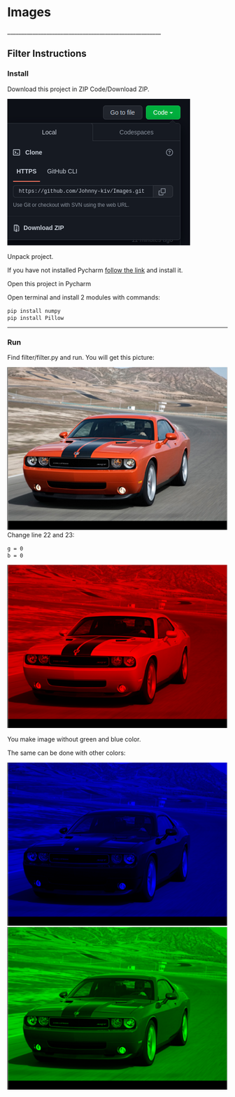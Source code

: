 <h1>Images</h1> 
_______________________________________________________
<h2>Filter Instructions</h2>
<h3>Install</h3>
<p>Download this project in ZIP Code/Download ZIP.</p>

![re.png](readme/re.png)

<p>Unpack project.</p>

<p>If you have not installed Pycharm <a href="https://www.jetbrains.com/pycharm/">follow the link</a> and install it.</p>
<p>Open this project in Pycharm</p>
<p>Open terminal and install 2 modules with commands:<p>

```
pip install numpy
pip install Pillow
```
_______________________________________________________
<h3>Run</h3>
<p>Find filter/filter.py and run. You will get this picture:</p>

![re2.png](readme%2Fre2.png)
Change line 22 and 23:
```
g = 0
b = 0
```
![res2.png](readme%2Fres2.png)
<p>You make image without green and blue color.</p>
The same can be done with other colors:

![res3.png](readme%2Fres3.png)
![res4.png](readme%2Fres4.png)